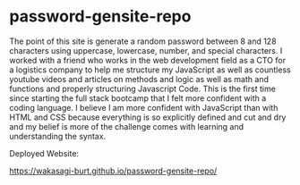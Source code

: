 # password-gensite-repo

The point of this site is generate a random password between 8 and 128 characters using uppercase, lowercase, number, and special characters. 
I worked with a friend who works in the web development field as a CTO for a logistics company to help me structure my JavaScript as well as countless youtube videos and articles on methods and logic as well as math and functions and properly structuring Javascript Code. 
This is the first time since starting the full stack bootcamp that I felt more confident with a coding language. 
I believe I am more confident with JavaScript than with HTML and CSS because everything is so explicitly defined and cut and dry and my belief is more of the challenge comes with learning and understanding the syntax.

Deployed Website:

https://wakasagi-burt.github.io/password-gensite-repo/